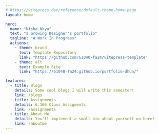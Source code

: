 ```yaml
---
# https://vitepress.dev/reference/default-theme-home-page
layout: home

hero:
  name: "Nisha Nkya"
  text: "a Growing Designer's portfolio"
  tagline: "A Work In Progress"
  actions:
    - theme: brand
      text: Template Repository
      link: "https://github.com/61040-fa24/vitepress-template"
    - theme: alt
      text: Example Site
      link: "https://61040-fa24.github.io/portfolio-dhua/"

features:
  - title: Blogs
    details: Some cool blogs I will write this semester!
    link: /blogs
  - title: Assignments
    details: 6.106 Class Assigments.
    link: /assignments
  - title: About Me
    details: You'll implement a small bio about yourself on here!
    link: /aboutme
---
```

